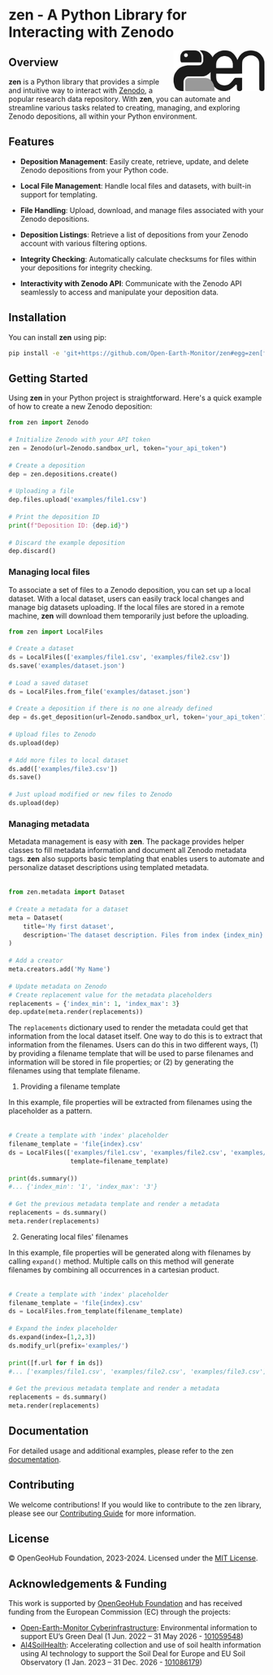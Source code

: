 # zen - A Python Library for Interacting with Zenodo

<img src="docs/_images/zen-logo.png" alt="zen icon" align="right" height="80" />

## Overview 

**zen** is a Python library that provides a simple and intuitive way to interact with 
[Zenodo](https://zenodo.org), a popular research data repository. With **zen**, you can automate 
and streamline various tasks related to creating, managing, and exploring Zenodo depositions, 
all within your Python environment.

## Features

- **Deposition Management**: Easily create, retrieve, update, and delete Zenodo depositions from 
your Python code.

- **Local File Management**: Handle local files and datasets, with built-in support for templating.

- **File Handling**: Upload, download, and manage files associated with your Zenodo depositions.

- **Deposition Listings**: Retrieve a list of depositions from your Zenodo account with various 
filtering options.

- **Integrity Checking**: Automatically calculate checksums for files within your depositions for 
integrity checking.

- **Interactivity with Zenodo API**: Communicate with the Zenodo API seamlessly to access and 
manipulate your deposition data.

## Installation

You can install **zen** using pip:

```bash
pip install -e 'git+https://github.com/Open-Earth-Monitor/zen#egg=zen[full]'
```

## Getting Started
Using **zen** in your Python project is straightforward. Here's a quick example of how to create a 
new Zenodo deposition:

```python
from zen import Zenodo

# Initialize Zenodo with your API token
zen = Zenodo(url=Zenodo.sandbox_url, token="your_api_token")

# Create a deposition
dep = zen.depositions.create()

# Uploading a file
dep.files.upload('examples/file1.csv')

# Print the deposition ID
print(f"Deposition ID: {dep.id}")

# Discard the example deposition
dep.discard()

```

### Managing local files
To associate a set of files to a Zenodo deposition, you can set up a local dataset. With a local
dataset, users can easily track local changes and manage big datasets uploading. If the local
files are stored in a remote machine, **zen** will download them temporarily just before the
uploading.

```python
from zen import LocalFiles

# Create a dataset
ds = LocalFiles(['examples/file1.csv', 'examples/file2.csv'])
ds.save('examples/dataset.json')

# Load a saved dataset
ds = LocalFiles.from_file('examples/dataset.json')

# Create a deposition if there is no one already defined
dep = ds.get_deposition(url=Zenodo.sandbox_url, token='your_api_token')

# Upload files to Zenodo
ds.upload(dep)

# Add more files to local dataset
ds.add(['examples/file3.csv'])
ds.save()

# Just upload modified or new files to Zenodo
ds.upload(dep)

```

### Managing metadata
Metadata management is easy with **zen**. The package provides helper classes to fill metadata
information and document all Zenodo metadata tags. **zen** also supports basic templating 
that enables users to automate and personalize dataset descriptions using templated metadata.

```python

from zen.metadata import Dataset

# Create a metadata for a dataset
meta = Dataset(
    title='My first dataset',
    description='The dataset description. Files from index {index_min} to {index_max}.'
)

# Add a creator
meta.creators.add('My Name')

# Update metadata on Zenodo
# Create replacement value for the metadata placeholders
replacements = {'index_min': 1, 'index_max': 3}
dep.update(meta.render(replacements))

```

The `replacements` dictionary used to render the metadata could get that information from 
the local dataset itself. One way to do this is to extract that information from the 
filenames. Users can do this in two different ways, (1) by providing a filename template 
that will be used to parse filenames and information will be stored in file properties;
or (2) by generating the filenames using that template filename.

1) Providing a filename template

In this example, file properties will be extracted from filenames using the placeholder as
a pattern.

```python

# Create a template with 'index' placeholder
filename_template = 'file{index}.csv'
ds = LocalFiles(['examples/file1.csv', 'examples/file2.csv', 'examples/file3.csv'], 
                 template=filename_template)

print(ds.summary())
#... {'index_min': '1', 'index_max': '3'}

# Get the previous metadata template and render a metadata
replacements = ds.summary()
meta.render(replacements)

```

2) Generating local files' filenames

In this example, file properties will be generated along with filenames by calling `expand()` 
method. Multiple calls on this method will generate filenames by combining all occurrences in 
a cartesian product.

```python

# Create a template with 'index' placeholder
filename_template = 'file{index}.csv'
ds = LocalFiles.from_template(filename_template)

# Expand the index placeholder
ds.expand(index=[1,2,3])
ds.modify_url(prefix='examples/')

print([f.url for f in ds])
#... ['examples/file1.csv', 'examples/file2.csv', 'examples/file3.csv']

# Get the previous metadata template and render a metadata
replacements = ds.summary()
meta.render(replacements)

```

## Documentation
For detailed usage and additional examples, please refer to the zen 
[documentation](https://open-earth-monitor.github.io/zen).

## Contributing
We welcome contributions! If you would like to contribute to the zen library, please see our [Contributing Guide](CONTRIBUTING.md) for more information.

## License
© OpenGeoHub Foundation, 2023-2024. Licensed under the [MIT License](LICENSE).

## Acknowledgements & Funding
This work is supported by [OpenGeoHub Foundation](https://opengeohub.org/) and has received 
funding from the European Commission (EC) through the projects:

- [Open-Earth-Monitor Cyberinfrastructure](https://earthmonitor.org/): Environmental information 
  to support EU’s Green Deal (1 Jun. 2022 – 31 May 2026 - 
  [101059548](https://cordis.europa.eu/project/id/101059548))
- [AI4SoilHealth](https://ai4soilhealth.eu/): Accelerating collection and use of soil health 
  information using AI technology to support the Soil Deal for Europe and EU Soil Observatory 
  (1 Jan. 2023 – 31 Dec. 2026 - [101086179](https://cordis.europa.eu/project/id/101086179))
